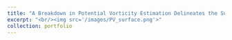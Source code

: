 ```yaml
---
title: "A Breakdown in Potential Vorticity Estimation Delineates the Submesoscale‐to‐Turbulence Boundary in Large Eddy Simulations."
excerpt: "<br/><img src='/images/PV_surface.png'>"
collection: portfolio
---
```



